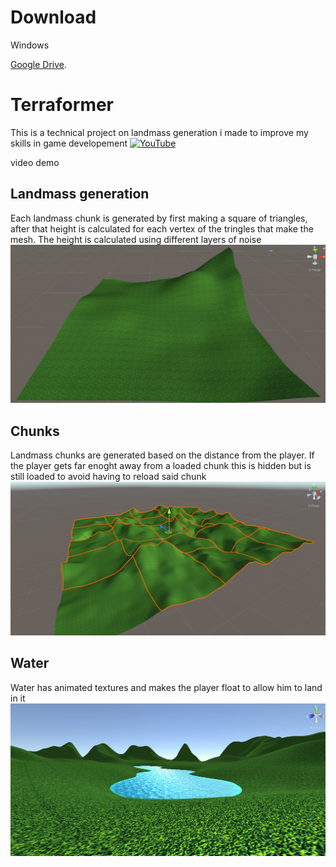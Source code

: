 # Download

Windows

[Google Drive](https://drive.google.com/file/d/15jyPsTlzAiAuktslpK24LiTfM0JDDqek/view?usp=sharing).

# Terraformer
This is a technical project on landmass generation i made to improve my skills in game developement
[![YouTube](http://i.ytimg.com/vi/wOiGzxhrJIA/hqdefault.jpg)](https://www.youtube.com/watch?v=wOiGzxhrJIA)

video demo

## Landmass generation
Each landmass chunk is generated by first making a square of triangles, after that height is calculated for each vertex of the tringles that make the mesh.
The height is calculated using different layers of noise
![alt text](https://github.com/MatteoLecchi1/Terraformer/blob/main/Screenshots/AChunk.PNG?raw=true)

## Chunks
Landmass chunks are generated based on the distance from the player.
If the player gets far enoght away from a loaded chunk this is hidden but is still loaded to avoid having to reload said chunk
![alt text](https://github.com/MatteoLecchi1/Terraformer/blob/main/Screenshots/Chunks.PNG?raw=true)

## Water
Water has animated textures and makes the player float to allow him to land in it
![alt text](https://github.com/MatteoLecchi1/Terraformer/blob/main/Screenshots/FinalProduct.PNG?raw=true)
